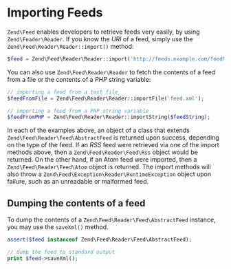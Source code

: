 # Importing Feeds

`Zend\Feed` enables developers to retrieve feeds very easily, by using `Zend\Feader\Reader`. If you
know the *URI* of a feed, simply use the `Zend\Feed\Reader\Reader::import()` method:

```php
$feed = Zend\Feed\Reader\Reader::import('http://feeds.example.com/feedName');
```

You can also use `Zend\Feed\Reader\Reader` to fetch the contents of a feed from a file or the
contents of a *PHP* string variable:

```php
// importing a feed from a text file
$feedFromFile = Zend\Feed\Reader\Reader::importFile('feed.xml');

// importing a feed from a PHP string variable
$feedFromPHP = Zend\Feed\Reader\Reader::importString($feedString);
```

In each of the examples above, an object of a class that extends
`Zend\Feed\Reader\Feed\AbstractFeed` is returned upon success, depending on the type of the feed. If
an *RSS* feed were retrieved via one of the import methods above, then a `Zend\Feed\Reader\Feed\Rss`
object would be returned. On the other hand, if an Atom feed were imported, then a
`Zend\Feed\Reader\Feed\Atom` object is returned. The import methods will also throw a
`Zend\Feed\Exception\Reader\RuntimeException` object upon failure, such as an unreadable or
malformed feed.

## Dumping the contents of a feed

To dump the contents of a `Zend\Feed\Reader\Feed\AbstractFeed` instance, you may use the `saveXml()`
method.

```php
assert($feed instanceof Zend\Feed\Reader\Feed\AbstractFeed);

// dump the feed to standard output
print $feed->saveXml();
```
